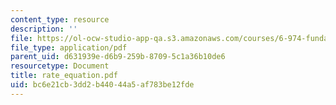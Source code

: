 ```yaml
---
content_type: resource
description: ''
file: https://ol-ocw-studio-app-qa.s3.amazonaws.com/courses/6-974-fundamentals-of-photonics-quantum-electronics-spring-2006/bc6e21cb3dd2b44044a5af783be12fde_rate_equation.pdf
file_type: application/pdf
parent_uid: d631939e-d6b9-259b-8709-5c1a36b10de6
resourcetype: Document
title: rate_equation.pdf
uid: bc6e21cb-3dd2-b440-44a5-af783be12fde
---
```

